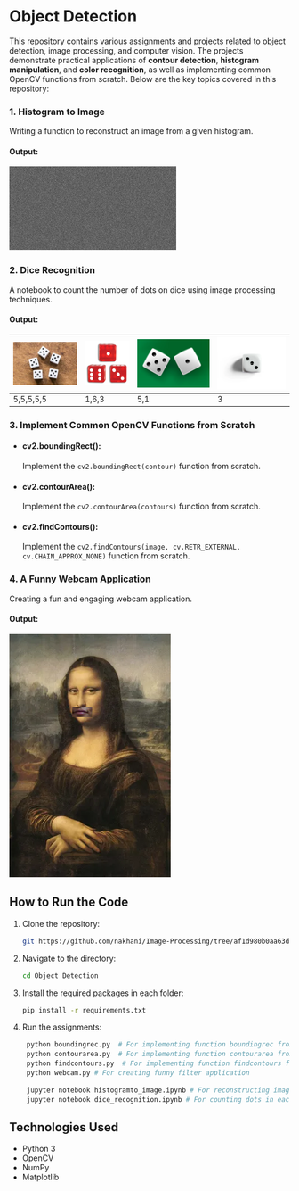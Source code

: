 # Object Detection

This repository contains various assignments and projects related to object detection, image processing, and computer vision. The projects demonstrate practical applications of **contour detection**, **histogram manipulation**, and **color recognition**, as well as implementing common OpenCV functions from scratch. Below are the key topics covered in this repository:

### 1. Histogram to Image

  Writing a function to reconstruct an image from a given histogram.

  #### Output:

   <img src="Histogram to Image/result.png" width="300">

  

### 2. Dice Recognition
  
A notebook to count the number of dots on dice using image processing techniques.

  #### Output:

   | <img src="Dice Recognition/image-_3_.png" width="200">  | <img src="Dice Recognition/image-_2_.png" width="150">   | <img src="Dice Recognition/image-_1_.png" width="300">   | <img src="Dice Recognition/image.png" width="300">   |
 |------------|------------|------------|------------|
 | 5,5,5,5,5| 1,6,3| 5,1| 3|


   

### 3. Implement Common OpenCV Functions from Scratch

   - #### cv2.boundingRect():

     Implement the `cv2.boundingRect(contour)` function from scratch.

   - #### cv2.contourArea():
   
      Implement the `cv2.contourArea(contours)` function from scratch.

   - #### cv2.findContours():
   
      Implement the `cv2.findContours(image, cv.RETR_EXTERNAL, cv.CHAIN_APPROX_NONE)` function from scratch.


### 4. A Funny Webcam Application
  
 Creating  a fun and engaging webcam application.
   #### Output:

   <img src="funny_webcamapp/result.png" >




## How to Run the Code
1. Clone the repository:
   ```sh
   git https://github.com/nakhani/Image-Processing/tree/af1d980b0aa63de01a0f028f38d8dc87f92cd046/Object%20Detection

2. Navigate to the directory:
   ```sh
   cd Object Detection
   ```

3. Install the required packages in each folder:
   ```sh
   pip install -r requirements.txt
   ```

4. Run the assignments:
   ```sh
    python boundingrec.py  # For implementing function boundingrec from scratch
    python contourarea.py  # For implementing function contourarea from scratch
    python findcontours.py  # For implementing function findcontours from scratch
    python webcam.py # For creating funny filter application
   ```
   ```sh
    jupyter notebook histogramto_image.ipynb # For reconstructing image from histogram
    jupyter notebook dice_recognition.ipynb # For counting dots in each dice
   ```

## Technologies Used
- Python 3
- OpenCV
- NumPy
- Matplotlib

